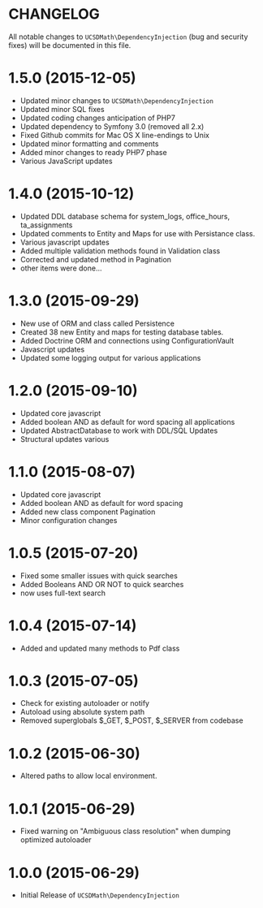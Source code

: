 CHANGELOG
=========

All notable changes to `UCSDMath\DependencyInjection` (bug and security fixes) will
be documented in this file.

# 1.5.0 (2015-12-05)

 - Updated minor changes to `UCSDMath\DependencyInjection`
 - Updated minor SQL fixes
 - Updated coding changes anticipation of PHP7
 - Updated dependency to Symfony 3.0 (removed all 2.x)
 - Fixed Github commits for Mac OS X line-endings to Unix
 - Updated minor formatting and comments
 - Added minor changes to ready PHP7 phase
 - Various JavaScript updates

# 1.4.0 (2015-10-12)

 - Updated DDL database schema for system_logs, office_hours, ta_assignments
 - Updated comments to Entity and Maps for use with Persistance class.
 - Various javascript updates
 - Added multiple validation methods found in Validation class
 - Corrected and updated method in Pagination
 - other items were done...

# 1.3.0 (2015-09-29)

 - New use of ORM and class called Persistence
 - Created 38 new Entity and maps for testing database tables.
 - Added Doctrine ORM and connections using ConfigurationVault
 - Javascript updates
 - Updated some logging output for various applications

# 1.2.0 (2015-09-10)

 - Updated core javascript
 - Added boolean AND as default for word spacing all applications
 - Updated AbstractDatabase to work with DDL/SQL Updates
 - Structural updates various

# 1.1.0 (2015-08-07)

 - Updated core javascript
 - Added boolean AND as default for word spacing
 - Added new class component Pagination
 - Minor configuration changes

# 1.0.5 (2015-07-20)

 - Fixed some smaller issues with quick searches
 - Added Booleans AND OR NOT to quick searches
 - now uses full-text search

# 1.0.4 (2015-07-14)

 - Added and updated many methods to Pdf class

# 1.0.3 (2015-07-05)

 - Check for existing autoloader or notify
 - Autoload using absolute system path
 - Removed superglobals $_GET, $_POST, $_SERVER from codebase

# 1.0.2 (2015-06-30)

 - Altered paths to allow local environment.

# 1.0.1 (2015-06-29)

 - Fixed warning on "Ambiguous class resolution" when dumping optimized autoloader

# 1.0.0 (2015-06-29)

 - Initial Release of `UCSDMath\DependencyInjection`

